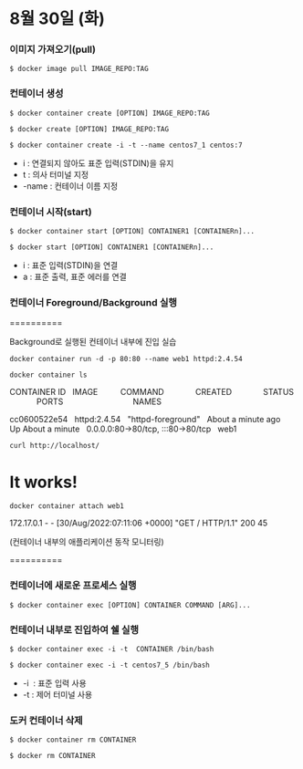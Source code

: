# 8월 30일 (화)

### 이미지 가져오기(pull)

`$ docker image pull IMAGE_REPO:TAG`

### 컨테이너 생성

`$ docker container create [OPTION] IMAGE_REPO:TAG`

`$ docker create [OPTION] IMAGE_REPO:TAG`

`$ docker container create -i -t --name centos7_1 centos:7`

- i : 연결되지 않아도 표준 입력(STDIN)을 유지
- t : 의사 터미널 지정
- -name : 컨테이너 이름 지정

### 컨테이너 시작(start)

`$ docker container start [OPTION] CONTAINER1 [CONTAINERn]...`

`$ docker start [OPTION] CONTAINER1 [CONTAINERn]...`

- i : 표준 입력(STDIN)을 연결
- a : 표준 출력, 표준 에러를 연결

### 컨테이너 Foreground/Background 실행

==========

Background로 실행된 컨테이너 내부에 진입 실습

`docker container run -d -p 80:80 --name web1 httpd:2.4.54`

`docker container ls`

CONTAINER ID   IMAGE          COMMAND              CREATED              STATUS              PORTS                               NAMES

cc0600522e54   httpd:2.4.54   "httpd-foreground"   About a minute ago   Up About a minute   0.0.0.0:80->80/tcp, :::80->80/tcp   web1

`curl http://localhost/`

<html><body><h1>It works!</h1></body></html>

`docker container attach web1`

172.17.0.1 - - [30/Aug/2022:07:11:06 +0000] "GET / HTTP/1.1" 200 45

(컨테이너 내부의 애플리케이션 동작 모니터링)

==========

### 컨테이너에 새로운 프로세스 실행

`$ docker container exec [OPTION] CONTAINER COMMAND [ARG]...`

### 컨테이너 내부로 진입하여 쉘 실행

`$ docker container exec -i -t  CONTAINER /bin/bash`

`$ docker container exec -i -t centos7_5 /bin/bash`

- -i  : 표준 입력 사용
- -t : 제어 터미널 사용

### 도커 컨테이너 삭제

`$ docker container rm CONTAINER`

`$ docker rm CONTAINER`